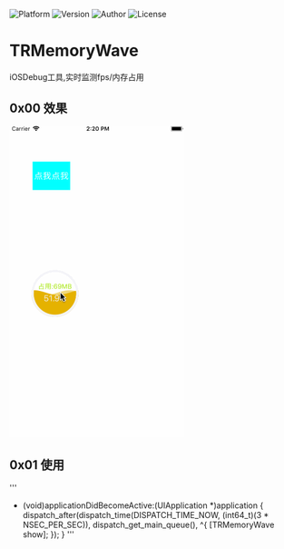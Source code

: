 
![Platform](https://img.shields.io/badge/Platform-iOS-ff69b4.svg)
![Version](https://img.shields.io/badge/Version-1.0.0-brightgreen.svg)
![Author](https://img.shields.io/badge/Author-junqingwuchu-green.svg)
![License](https://img.shields.io/badge/License-MIT-yellow.svg)

# TRMemoryWave
iOSDebug工具,实时监测fps/内存占用

## 0x00 效果
![](TRMemoryWave.gif)


## 0x01 使用
'''
- (void)applicationDidBecomeActive:(UIApplication *)application {
dispatch_after(dispatch_time(DISPATCH_TIME_NOW, (int64_t)(3 * NSEC_PER_SEC)), dispatch_get_main_queue(), ^{
[TRMemoryWave show];
});
}
'''
